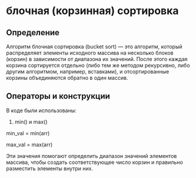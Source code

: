 # блочная (корзинная) сортировка
## Определение
Алгоритм блочная сортировка (bucket sort) — это алгоритм, который распределяет элементы исходного массива на несколько блоков (корзин) в зависимости от диапазона их значений. После этого каждая корзина сортируется отдельно (либо тем же методом рекурсивно, либо другим алгоритмом, например, вставками), и отсортированные корзины объединяются обратно в один массив.
## Операторы и конструкции
В коде были использованы:
1. min() и max()
   
min_val = min(arr)

max_val = max(arr)

Эти значения помогают определить диапазон значений элементов массива, чтобы создать соответствующее число корзин и правильно разместить элементы внутри них.
